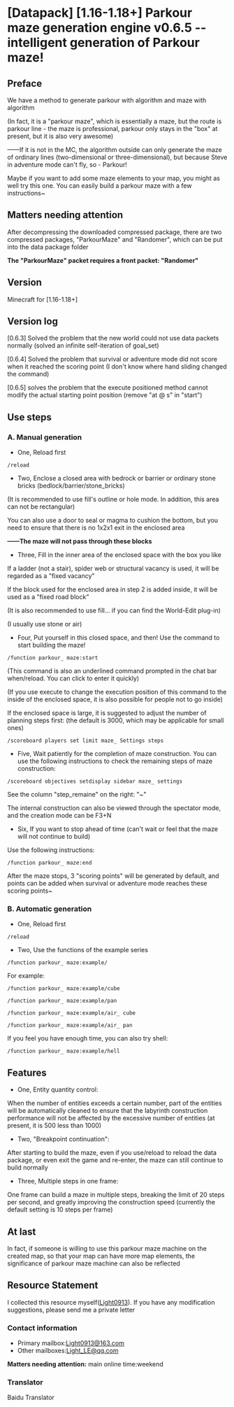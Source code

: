 # [Datapack] [1.16-1.18+] Parkour maze generation engine v0.6.5 -- intelligent generation of Parkour maze!

## Preface

We have a method to generate parkour with algorithm and maze with algorithm

(In fact, it is a "parkour maze", which is essentially a maze, but the route is parkour line - the maze is professional, parkour only stays in the "box" at present, but it is also very awesome)

——If it is not in the MC, the algorithm outside can only generate the maze of ordinary lines (two-dimensional or three-dimensional), but because Steve in adventure mode can't fly, so - Parkour!

Maybe if you want to add some maze elements to your map, you might as well try this one. You can easily build a parkour maze with a few instructions~

## Matters needing attention

After decompressing the downloaded compressed package, there are two compressed packages, "ParkourMaze" and "Randomer", which can be put into the data package folder

**The "ParkourMaze" packet requires a front packet: "Randomer"**

## Version

Minecraft for [1.16-1.18+]

## Version log

[0.6.3] Solved the problem that the new world could not use data packets normally (solved an infinite self-iteration of goal_set)

[0.6.4] Solved the problem that survival or adventure mode did not score when it reached the scoring point (I don't know where hand sliding changed the command)

[0.6.5] solves the problem that the execute positioned method cannot modify the actual starting point position (remove "at @ s" in "start")

## Use steps

### A. Manual generation

- One, Reload first

`/reload`


- Two, Enclose a closed area with bedrock or barrier or ordinary stone bricks (bedlock/barrier/stone_bricks)

(It is recommended to use fill's outline or hole mode. In addition, this area can not be rectangular)

You can also use a door to seal or magma to cushion the bottom, but you need to ensure that there is no 1x2x1 exit in the enclosed area

**——The maze will not pass through these blocks**


- Three, Fill in the inner area of the enclosed space with the box you like

If a ladder (not a stair), spider web or structural vacancy is used, it will be regarded as a "fixed vacancy"

If the block used for the enclosed area in step 2 is added inside, it will be used as a "fixed road block“

(It is also recommended to use fill... if you can find the World-Edit plug-in)

(I usually use stone or air)



- Four, Put yourself in this closed space, and then! Use the command to start building the maze!

`/function parkour_ maze:start`

(This command is also an underlined command prompted in the chat bar when/reload. You can click to enter it quickly)

(If you use execute to change the execution position of this command to the inside of the enclosed space, it is also possible for people not to go inside)

If the enclosed space is large, it is suggested to adjust the number of planning steps first: (the default is 3000, which may be applicable for small ones)

`/scoreboard players set limit maze_ Settings steps`


- Five, Wait patiently for the completion of maze construction. You can use the following instructions to check the remaining steps of maze construction:

`/scoreboard objectives setdisplay sidebar maze_ settings`

See the column "step_remaine" on the right: "~"

The internal construction can also be viewed through the spectator mode, and the creation mode can be F3+N


- Six, If you want to stop ahead of time (can't wait or feel that the maze will not continue to build)

Use the following instructions:

`/function parkour_ maze:end`

After the maze stops, 3 "scoring points" will be generated by default, and points can be added when survival or adventure mode reaches these scoring points~

### B. Automatic generation

- One, Reload first

`/reload`

- Two, Use the functions of the example series

`/function parkour_ maze:example/`

For example:

`/function parkour_ maze:example/cube`

`/function parkour_ maze:example/pan`

`/function parkour_ maze:example/air_ cube`

`/function parkour_ maze:example/air_ pan`

If you feel you have enough time, you can also try shell:

`/function parkour_ maze:example/hell`

## Features

- One, Entity quantity control:

When the number of entities exceeds a certain number, part of the entities will be automatically cleaned to ensure that the labyrinth construction performance will not be affected by the excessive number of entities (at present, it is 500 less than 1000)

- Two, "Breakpoint continuation":

After starting to build the maze, even if you use/reload to reload the data package, or even exit the game and re-enter, the maze can still continue to build normally

- Three, Multiple steps in one frame:

One frame can build a maze in multiple steps, breaking the limit of 20 steps per second, and greatly improving the construction speed (currently the default setting is 10 steps per frame)

## At last

In fact, if someone is willing to use this parkour maze machine on the created map, so that your map can have more map elements, the significance of parkour maze machine can also be reflected

## Resource Statement

I collected this resource myself([Light0913](https://github.com/Light0913)). If you have any modification suggestions, please send me a private letter

### Contact information

- Primary mailbox:Light0913@163.com
- Other mailboxes:Light_LE@qq.com

**Matters needing attention:** main online time:weekend

### Translator

Baidu Translator
